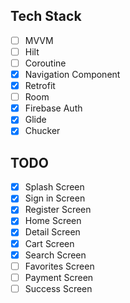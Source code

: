## Tech Stack

- [ ] MVVM
- [ ] Hilt
- [ ] Coroutine
- [X] Navigation Component
- [X] Retrofit
- [ ] Room
- [X] Firebase Auth
- [X] Glide
- [X] Chucker

## TODO

- [X] Splash Screen
- [X] Sign in Screen
- [X] Register Screen
- [X] Home Screen
- [X] Detail Screen
- [X] Cart Screen
- [X] Search Screen
- [ ] Favorites Screen
- [ ] Payment Screen
- [ ] Success Screen